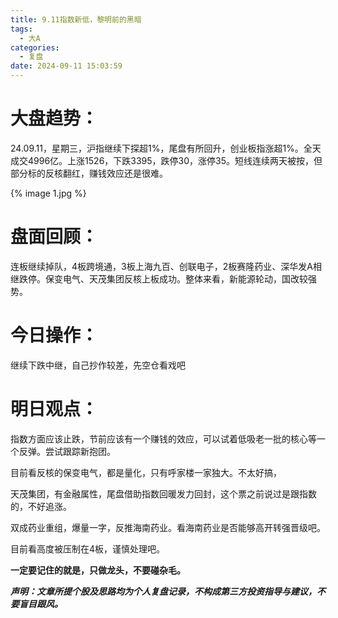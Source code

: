 ```yaml
---
title: 9.11指数新低，黎明前的黑暗
tags:
  - 大A
categories:
  - 复盘
date: 2024-09-11 15:03:59
---
```




# 大盘趋势：

24.09.11，星期三，沪指继续下探超1%，尾盘有所回升，创业板指涨超1%。全天成交4996亿。上涨1526，下跌3395，跌停30，涨停35。短线连续两天被按，但部分标的反核翻红，赚钱效应还是很难。

{% image 1.jpg %}

# 盘面回顾：

连板继续掉队，4板跨境通，3板上海九百、创联电子，2板赛隆药业、深华发A相继跌停。保变电气、天茂集团反核上板成功。整体来看，新能源轮动，国改较强势。



# 今日操作：

继续下跌中继，自己抄作较差，先空仓看戏吧

# 明日观点：

指数方面应该止跌，节前应该有一个赚钱的效应，可以试着低吸老一批的核心等一个反弹。尝试跟踪新抱团。

目前看反核的保变电气，都是量化，只有呼家楼一家独大。不太好搞，

天茂集团，有金融属性，尾盘借助指数回暖发力回封，这个票之前说过是跟指数的，不好追涨。

双成药业重组，爆量一字，反推海南药业。看海南药业是否能够高开转强晋级吧。

目前看高度被压制在4板，谨慎处理吧。



**一定要记住的就是，只做龙头，不要碰杂毛。**



***声明：文章所提个股及思路均为个人复盘记录，不构成第三方投资指导与建议，不要盲目跟风。***
